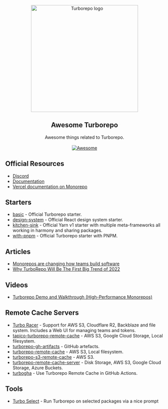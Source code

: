 <p align="center">
   <img width="340" alt="Turborepo logo" src="https://user-images.githubusercontent.com/4060187/106504110-82f58d00-6494-11eb-87b7-a16d4f68bc5a.png">
</p>

<h2 align='center'>Awesome Turborepo</h2>

<p align='center'>
   Awesome things related to Turborepo.
   <br><br>
   <a href='https://github.com/sindresorhus/awesome'>
      <img src='https://cdn.rawgit.com/sindresorhus/awesome/d7305f38d29fed78fa85652e3a63e154dd8e8829/media/badge.svg' alt='Awesome'>
   </a>
</p>


## Official Resources

- [Discord](https://turborepo.org/discord)
- [Documentation](https://turborepo.org/)
- [Vercel documentation on Monorepo](https://vercel.com/docs/concepts/git/monorepos#turborepo)

## Starters

- [basic](https://github.com/vercel/turborepo/tree/main/examples/basic) - Official Turborepo starter.
- [design-system](https://github.com/vercel/turborepo/tree/main/examples/design-system) - Official React design system starter.
- [kitchen-sink](https://github.com/vercel/turborepo/tree/main/examples/kitchen-sink) - Official Yarn v1 starter with multiple meta-frameworks all working in harmony and sharing packages.
- [with-pnpm](https://github.com/vercel/turborepo/tree/main/examples/with-pnpm) - Official Turborepo starter with PNPM.

## Articles 

- [Monorepos are changing how teams build software](https://vercel.com/blog/monorepos-are-changing-how-teams-build-software)
- [Why TurboRepo Will Be The First Big Trend of 2022](https://www.swyx.io/turborepo-why)

## Videos

- [Turborepo Demo and Walkthrough (High-Performance Monorepos)](https://www.youtube.com/watch?v=YX5yoApjI3M)

## Remote Cache Servers

- [Turbo Racer](https://github.com/brunojppb/turbo-racer) - Support for AWS S3, Cloudflare R2, Backblaze and file system. Includes a Web UI for managing teams and tokens.
- [tapico-turborepo-remote-cache](https://github.com/Tapico/tapico-turborepo-remote-cache) - AWS S3, Google Cloud Storage, Local filesystem.
- [turborepo-gh-artifacts](https://github.com/felixmosh/turborepo-gh-artifacts) - GitHub artefacts.
- [turborepo-remote-cache](https://github.com/fox1t/turborepo-remote-cache) - AWS S3, Local filesystem.
- [turborepo-s3-remote-cache](https://github.com/acifani/turborepo-s3-remote-cache) - AWS S3.
- [turborepo-remote-cache-server](https://github.com/ragrag/turborepo-remote-cache-server) -  Disk Storage, AWS S3, Google Cloud Storage, Azure Buckets.
- [turbogha](https://github.com/dtinth/setup-github-actions-caching-for-turbo) - Use Turborepo Remote Cache in GitHub Actions.

## Tools

- [Turbo Select](https://github.com/ragrag/turbo-select) - Run Turborepo on selected packages via a nice prompt
